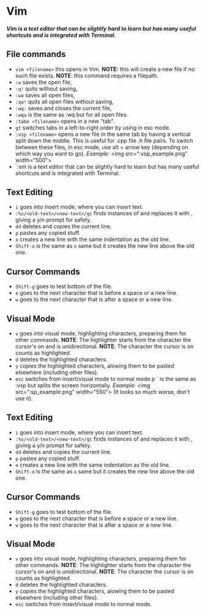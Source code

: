 # Vim
##### Vim is a text editor that can be slightly hard to learn but has many useful shortcuts and is integrated with Terminal.

## File commands
* `vim <filename>` this opens <filename> in Vim. **NOTE:** this will create a new file if no such file exists. **NOTE**: this command requires a filepath.
* `:w` saves the open file,
* `:q!` quits without saving,
* `:wa` saves all open files,
* `:qa!` quits all open files without saving,
* `:wq:` saves and closes the current file,
* `:wqa` is the same as :wq but for all open files.
* `:tabe <filename>` opens <filename> in a new "tab".
* `gt` switches tabs in a left-to-right order by using in esc mode.
* `:vsp <filename>` opens a new file in the same tab by having a vertical split down the middle. This is useful for .cpp file .h file pairs. To switch between these files, in esc mode, use alt + arrow key (depending on which way you want to go). *Example:*
\<img src=":vsp_example.png" width="500"\>
* `:sm is a text editor that can be slightly hard to learn but has many useful shortcuts and is integrated with Terminal.

## Text Editing
* `i` goes into insert mode, where you can insert text.
* `:%s/<old-text>/<new-text>/gc` finds instances of <old-text> and replaces it with <new-text>, giving a y/n prompt for safety.
* `dd` deletes and copies the current line.
* `p` pastes any copied stuff.
* `o` creates a new line with the same indentation as the old line.
* `Shift-o` is the same as `o` same but it creates the new line above the old one.

## Cursor Commands
* `Shift-g` goes to test bottom of the file.
* `e` goes to the next character that is before a space or a new line.
* `w` goes to the next character that is after a space or a new line.

## Visual Mode
* `v` goes into visual mode, highlighting characters, preparing them for other commands. **NOTE**: The highlighter starts from the character the cursor's on and is unidirectional. **NOTE**: The character the cursor is on counts as highlighted.
* `d` deletes the highlighted characters.
* `y` copies the highlighted characters, alowing them to be pasted elsewhere (including other files).
* `esc` switches from insert/visual mode to normal mode.p <filename>` is the same as :vsp but splits the screen horizontally. *Example:* 
\<img src=":sp_example.png" width="550"\>
(It looks so much worse, don't use it).

## Text Editing
* `i` goes into insert mode, where you can insert text.
* `:%s/<old-text>/<new-text>/gc` finds instances of <old-text> and replaces it with <new-text>, giving a y/n prompt for safety.
* `dd` deletes and copies the current line.
* `p` pastes any copied stuff.
* `o` creates a new line with the same indentation as the old line.
* `Shift-o` is the same as `o` same but it creates the new line above the old one.

## Cursor Commands
* `Shift-g` goes to test bottom of the file.
* `e` goes to the next character that is before a space or a new line.
* `w` goes to the next character that is after a space or a new line.

## Visual Mode
* `v` goes into visual mode, highlighting characters, preparing them for other commands. **NOTE**: The highlighter starts from the character the cursor's on and is unidirectional. **NOTE**: The character the cursor is on counts as highlighted.
* `d` deletes the highlighted characters.
* `y` copies the highlighted characters, alowing them to be pasted elsewhere (including other files).
* `esc` switches from insert/visual mode to normal mode.
